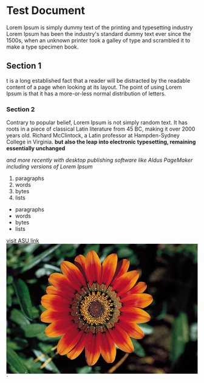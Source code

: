 # Test Document
Lorem Ipsum is simply dummy text of the printing and typesetting industry
Lorem Ipsum has been the industry's standard dummy text ever since the 1500s, 
when an unknown printer took a galley of type and scrambled it to make a type specimen book.
## Section 1
t is a long established fact that a reader will be distracted by the readable content of a page when looking at its layout. 
The point of using Lorem Ipsum is that it has a more-or-less normal distribution of letters.
### Section 2
Contrary to popular belief, Lorem Ipsum is not simply random text. It has roots in a piece of classical Latin literature from 45 BC,
making it over 2000 years old. Richard McClintock, a Latin professor at Hampden-Sydney College in Virginia.
**but also the leap into electronic typesetting, remaining essentially unchanged**

_and more recently with desktop publishing software like Aldus PageMaker including versions of Lorem Ipsum_
  1. paragraphs
  2. words  
  3. bytes  
  4. lists
     
  - paragraphs
  - words  
  - bytes  
  - lists


   [visit ASU link](https://www.asu.edu.jo/en/Pages/default.aspx)         
   ![flowe](flower.webp)
`                                                               
